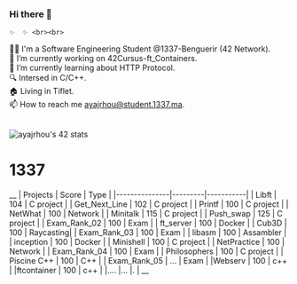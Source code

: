 ### Hi there 👋
    ✨  ✨ <br><br>

👨‍💻 I'm a Software Engineering Student @1337-Benguerir (42 Network).<br>
🔭 I’m currently working on 42Cursus-ft_Containers.<br>
🌱 I’m currently learning about HTTP Protocol.<br>
🔍 Intersed in C/C++.<br>
🏠 Living in Tiflet.<br>
📫 How to reach me ayajrhou@student.1337.ma.<br><br>

<img src="https://badge.mediaplus.ma/kettlebells/ayajrhou" alt="ayajrhou's 42 stats" />

# 1337
 __
|   Projects      |  Score    | Type      |
|---------------|---------|-----------|
| Libft         | 104     | C project |
| Get_Next_Line    | 102     | C project |
| Printf          | 100     | C project |
| NetWhat       | 100     | Network   |
| Minitalk      | 115     | C project |
| Push_swap     | 125     | C project |
| Exam_Rank_02  | 100     | Exam      |
| ft_server     | 100     | Docker    |
| Cub3D         | 100     | Raycasting|
| Exam_Rank_03  | 100     | Exam      |
| libasm        | 100     | Assambler |
| inception     | 100     | Docker    |
| Minishell     | 100     | C project |
| NetPractice   | 100     | Network   |
| Exam_Rank_04  | 100     | Exam      |
| Philosophers  | 100     | C project |
| Piscine C++   | 100     | C++       |
| Exam_Rank_05  | ...     | Exam      |
|Webserv        | 100     |  c++      |
|ftcontainer   | 100     |  c++      |
|....           |...      |.          |
__
